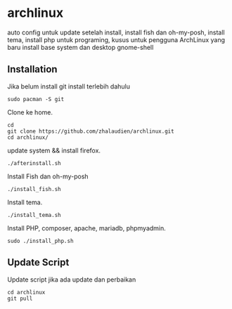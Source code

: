 # archlinux

auto config untuk update setelah install, install fish dan oh-my-posh, install tema, install php untuk programing, kusus untuk pengguna ArchLinux yang baru install base system dan desktop gnome-shell

## Installation

Jika belum install git install terlebih dahulu

```
sudo pacman -S git
```

Clone ke home.

```
cd
git clone https://github.com/zhalaudien/archlinux.git
cd archlinux/
```

update system && install firefox.

```
./afterinstall.sh
```

Install Fish dan oh-my-posh

```
./install_fish.sh
```

Install tema.

```
./install_tema.sh
```

Install PHP, composer, apache, mariadb, phpmyadmin.

```
sudo ./install_php.sh
```

## Update Script

Update script jika ada update dan perbaikan

```
cd archlinux
git pull
```
